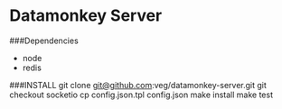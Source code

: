 Datamonkey Server
========================

###Dependencies
* node
* redis

###INSTALL
    git clone git@github.com:veg/datamonkey-server.git
    git checkout socketio
    cp config.json.tpl config.json
    make install
    make test
